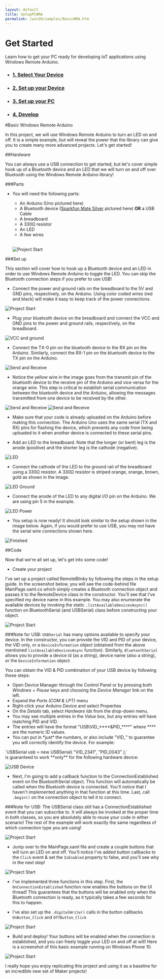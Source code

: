 ```yaml
---
layout: default
title: SetupPCWRA
permalink: /win10/samples/BasicWRA.htm
---
```


<div class="row">
  <h1>Get Started</h1>
  <div class="col-md-8">
    <p>Learn how to get your PC ready for developing IoT applications using Windows Remote Arduino.</p>
  </div>
  <div class="row">
    <ul class="nav nav-justified get-started-steps text-center">
        <li>
          <a href="{{site.baseurl}}/GetStarted.htm"><h3 class="inactive">1. Select Your Device</h3></a>
        </li>
        <li>
          <a href="{{site.baseurl}}/win10/SetupWRA.htm"><h3 class="inactive">2. Set up your Device</h3></a>
        </li>
        <li>
          <a href="{{site.baseurl}}/win10/SetupPCWRA.htm"><h3 class="inactive">3. Set up your PC</h3></a>
        </li>
        <li>
          <a href="{{site.baseurl}}/win10/samples/BasicWRA.htm"><h3 class="active">4. Develop</h3></a>
        </li>
    </ul>
  </div>
</div>

<div class="col-md-12" markdown="1">

#Basic Windows Remote Arduino

In this project, we will use Windows Remote Arduino to turn an LED on and off. It is a simple example, but will reveal the power that the library can give you to create many more advanced projects. Let's get started!

##Hardware

You can always use a USB connection to get started, but let's cover simple hook up of a Bluetooth device and an LED that we will turn on and off over Bluetooth using the Windows Remote Arduino library!

###Parts

- You will need the following parts:
	* An Arduino (Uno pictured here)
	* A Bluetooth device ([Sparkfun Mate Silver](https://www.sparkfun.com/products/12576) pictured here) **OR** a USB Cable
	* A breadboard
	* A 330Ω resistor
	* An LED
	* A few wires
	<br/>
	
	![Project Start]({{site.baseurl}}/images/remote-wiring/samples/basic/parts.JPG)
	

###Set up

This section will cover how to hook up a Bluetooth device and an LED in order to use Windows Remote Arduino to toggle the LED. You can skip the Bluetooth connection steps if you prefer to use USB!

- Connect the power and ground rails on the breadboard to the 5V and GND pins, respectively, on the Arduino. Using color coded wires (red and black) will make it easy to keep track of the power connections.

 ![Project Start]({{site.baseurl}}/images/remote-wiring/samples/basic/step01.JPG)

- Plug your bluetooth device on the breadboard and connect the VCC and GND pins to the power and ground rails, respectively, on the breadboard.

 ![VCC and ground]({{site.baseurl}}/images/remote-wiring/samples/basic/step02.JPG)

- Connect the TX-0 pin on the bluetooth device to the RX pin on the Arduino. Similarly, connect the RX-1 pin on the bluetooth device to the TX pin on the Arduino.

 ![Send and Receive]({{site.baseurl}}/images/remote-wiring/samples/basic/step03.JPG)

   * Notice the yellow wire in the image goes from the transmit pin of the bluetooth device to the receive pin of the Arduino and vice versa for the orange wire. This step is critical to establish serial communication between the bluetooth device and the Arduino, allowing the messages transmitted from one device to be received by the other.

 ![Send and Receive]({{site.baseurl}}/images/remote-wiring/samples/basic/step03_2.JPG)
 ![Send and Receive]({{site.baseurl}}/images/remote-wiring/samples/basic/step03_3.JPG)

   * Make sure that your code is already uploaded on the Arduino before making this connection. The Arduino Uno uses the same serial (TX and RX) pins for flashing the device, which prevents any code from being uploaded to it when another device is connected to these serial pins.

- Add an LED to the breadboard. Note that the longer (or bent) leg is the anode (positive) and the shorter leg is the cathode (negative).

 ![LED]({{site.baseurl}}/images/remote-wiring/samples/basic/step04.JPG)

- Connect the cathode of the LED to the ground rail of the breadboard using a 330Ω resistor. A 330Ω resistor is striped orange, orange, brown, gold as shown in the image.

 ![LED Ground]({{site.baseurl}}/images/remote-wiring/samples/basic/step05.JPG)

- Connect the anode of the LED to any digital I/O pin on the Arduino. We are using pin 5 in the example.

 ![LED Power]({{site.baseurl}}/images/remote-wiring/samples/basic/step06.JPG)

- You setup is now ready! It should look similar to the setup shown in the image below. Again, if you would prefer to use USB, you may not have the serial wire connections shown here.

 ![Finished]({{site.baseurl}}/images/remote-wiring/samples/basic/final.JPG)


##Code

Now that we're all set up, let's get into some code!

- Create your project

 I've set up a project called RemoteBlinky by following the steps in the setup guide. In the screenshot below, you will see the code-behind file MainPage.xaml.cs which simply creates a Bluetooth connection object and passes it to the RemoteDevice class in the constructor. You'll see that I've specified my device name in this example. You may also enumerate the available devices by invoking the static `.listAvailableDevicesAsync()` function on BluetoothSerial (and USBSerial) class before constructing your object.

 ![Project Start]({{site.baseurl}}/images/remote-wiring/samples/basic/project00.png)

###Note for USB:
 `USBSerial` has many options available to specify your device. In the constructor, you can provide the VID and PID of your device, the VID only, or a `DeviceInformation` object (obtained from the above mentioned `listAvailableDevicesAsync` function). Similarly, `BluetoothSerial` allows you to provide a device id (as a string), device name (also a string), or the `DeviceInformation` object.
 
You can obtain the VID & PID combination of your USB device by following these steps:
<ul>
<li>Open Device Manager through the Control Panel or by pressing both <i>Windows + Pause</i> keys and choosing the <i>Device Manager</i> link on the left.</li>
<li>Expand the <i>Ports (COM & LPT)</i> menu</li>
<li>Right-click your Arduino Device and select Properties</li>
<li>On the <i>Details</i> tab, select <i>Hardware Ids</i> from the drop-down menu.</li>
<li>You may see multiple entries in the <i>Value</i> box, but any entries will have matching PID and VID.</li>
<li>The entries will have the format "USB\VID_****&PID_****" where **** are the numeric ID values.</li>
<li>You can put in *just* the numbers, or also include "VID_" to guarantee you will correctly identify the device. For example:<br/></li>
</ul>
`USBSerial usb = new USBSerial( "VID_2341", "PID_0043" );`<br/>
is guaranteed to work **only** for the following hardware device:
	
![USB Device]({{site.baseurl}}/images/remote-wiring/samples/basic/vidpid.png)

- Next, I'm going to add a callback function to the ConnectionEstablished event on the BluetoothSerial object. This function will automatically be called when the Bluetooth device is connected. You'll notice that I haven't implemented anything in that function at this time. Last, call `.begin()` on the connection object to tell it to connect.

###Note for USB:
The USBSerial class still has a ConnectionEstablished event that you can subscribe to. It will always be invoked at the proper time in both classes, so you are absolutely able to reuse your code in either scenario! The rest of the example will work exactly the same regardless of which connection type you are using!

 ![Project Start]({{site.baseurl}}/images/remote-wiring/samples/basic/project01.png)

- Jump over to the MainPage.xaml file and create a couple buttons that will turn an LED on and off. You'll notice I've added button callbacks to the `Click` event & set the `IsEnabled` property to false, and you'll see why in the next step!

 ![Project Start]({{site.baseurl}}/images/remote-wiring/samples/basic/project02.png)

- I've implemented three functions in this step. First, the `OnConnectionEstablished` function now enables the buttons on the UI thread! This guarantees that the buttons will be enabled only when the Bluetooth connection is ready, as it typically takes a few seconds for this to happen.

- I've also set up the `.digitalWrite()` calls in the button callbacks `OnButton_Click` and `OffButton_Click`

 ![Project Start]({{site.baseurl}}/images/remote-wiring/samples/basic/project04.png)

- Build and deploy! Your buttons will be enabled when the connection is established, and you can freely toggle your LED on and off at will! Here is a screenshot of this basic example running on Windows Phone 10.

 ![Project Start]({{site.baseurl}}/images/remote-wiring/samples/basic/screenshot.png)


I really hope you enjoy replicating this project and using it as a baseline for an incredible new set of Maker projects!

 </div>
